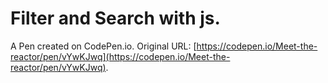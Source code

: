 # Filter and Search with js.

A Pen created on CodePen.io. Original URL: [https://codepen.io/Meet-the-reactor/pen/vYwKJwq](https://codepen.io/Meet-the-reactor/pen/vYwKJwq).

